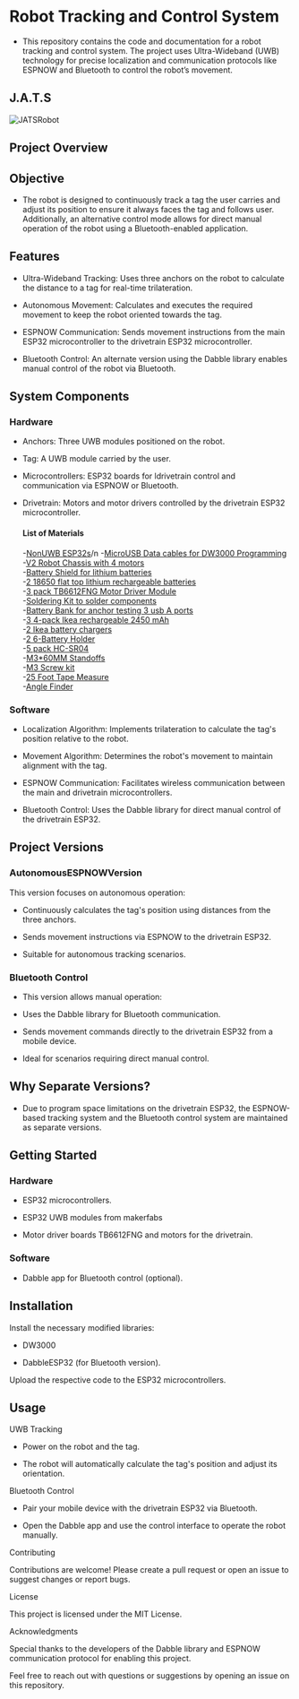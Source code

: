 # Robot Tracking and Control System

- This repository contains the code and documentation for a robot tracking and control system. The project uses Ultra-Wideband (UWB) technology for precise localization and communication protocols like ESPNOW and Bluetooth to control the robot’s movement.

 ## J.A.T.S 
![JATSRobot](https://github.com/user-attachments/assets/757c6047-97f3-4dc4-a8a2-c3c77859cde7)


## Project Overview

## Objective

- The robot is designed to continuously track a tag the user carries and adjust its position to ensure it always faces the tag and follows user. Additionally, an alternative control mode allows for direct manual operation of the robot using a Bluetooth-enabled application.

## Features

- Ultra-Wideband Tracking: Uses three anchors on the robot to calculate the distance to a tag for real-time trilateration.

- Autonomous Movement: Calculates and executes the required movement to keep the robot oriented towards the tag.

- ESPNOW Communication: Sends movement instructions from the main ESP32 microcontroller to the drivetrain ESP32 microcontroller.

- Bluetooth Control: An alternate version using the Dabble library enables manual control of the robot via Bluetooth.

## System Components

### Hardware

- Anchors: Three UWB modules positioned on the robot.

- Tag: A UWB module carried by the user.

- Microcontrollers: ESP32 boards for ldrivetrain control and communication via ESPNOW or Bluetooth.

- Drivetrain: Motors and motor drivers controlled by the drivetrain ESP32 microcontroller.

  #### List of Materials
  -[NonUWB ESP32s](https://www.amazon.com/dp/B0B764963C?ref=ppx_yo2ov_dt_b_fed_asin_title&th=1)/n
  -[MicroUSB Data cables for DW3000 Programming](https://www.amazon.com/gp/product/B07QB6KL85/ref=ppx_od_dt_b_asin_title_s00?ie=UTF8&th=1)               
  -[V2 Robot Chassis with 4 motors](https://www.amazon.com/dp/B08LK1RDXM?ref=ppx_yo2ov_dt_b_fed_asin_title)                                             
  -[Battery Shield for lithium batteries](https://www.amazon.com/dp/B07SZKNST4?ref=ppx_yo2ov_dt_b_fed_asin_title&th=1)                                      
  -[2 18650 flat top lithium rechargeable batteries](https://www.amazon.com/dp/B0CRNSFQGX?ref=ppx_yo2ov_dt_b_fed_asin_title)                     
  -[3 pack TB6612FNG Motor Driver Module](https://www.amazon.com/dp/B08J3S6G2N?ref=ppx_yo2ov_dt_b_fed_asin_title)           
  -[Soldering Kit to solder components](https://www.amazon.com/dp/B08PZBPXLZ?ref=ppx_yo2ov_dt_b_fed_asin_title) 		      
  -[Battery Bank for anchor testing 3 usb A ports](https://www.amazon.com/dp/B0C147N71M?ref=ppx_yo2ov_dt_b_fed_asin_title)                        
  -[3 4-pack Ikea rechargeable 2450 mAh](https://www.ikea.com/us/en/p/ladda-rechargeable-battery-hr06-aa-1-2v-50504692/)    
  -[2 Ikea battery chargers](https://www.ikea.com/us/en/p/stenkol-battery-charger-50506525/)   
  -[2 6-Battery Holder](https://www.amazon.com/dp/B0858ZNNPK?ref=ppx_yo2ov_dt_b_fed_asin_title) 	      
  -[5 pack HC-SR04](https://www.amazon.com/dp/B01JG09DCK?ref_=ppx_hzod_title_dt_b_fed_asin_title_0_0&th=1) 			       
  -[M3*60MM Standoffs](https://www.amazon.com/dp/B09WHMMNLX?ref_=ppx_hzod_title_dt_b_fed_asin_title_1_0&th=1) 		                
  -[M3 Screw kit](https://www.amazon.com/gp/product/B08N5TJ2XV/ref=ox_sc_saved_title_1?smid=A2BPIUS9TNF8L5&th=1) 	        
  -[25 Foot Tape Measure](https://www.harborfreight.com/hand-tools/measuring-marking/tape-measures/25-ft-x-1-in-quikfind-tape-measure-with-abs-casing-69030.html) 		       
  -[Angle Finder](https://www.harborfreight.com/multi-purpose-angle-finder-57318.html) 				   


### Software

- Localization Algorithm: Implements trilateration to calculate the tag's position relative to the robot.

- Movement Algorithm: Determines the robot's movement to maintain alignment with the tag.

- ESPNOW Communication: Facilitates wireless communication between the main and drivetrain microcontrollers.

- Bluetooth Control: Uses the Dabble library for direct manual control of the drivetrain ESP32.

## Project Versions

### AutonomousESPNOWVersion
This version focuses on autonomous operation:

- Continuously calculates the tag's position using distances from the three anchors.

- Sends movement instructions via ESPNOW to the drivetrain ESP32.

- Suitable for autonomous tracking scenarios.

### Bluetooth Control

- This version allows manual operation:

- Uses the Dabble library for Bluetooth communication.

- Sends movement commands directly to the drivetrain ESP32 from a mobile device.

- Ideal for scenarios requiring direct manual control.

## Why Separate Versions?

- Due to program space limitations on the drivetrain ESP32, the ESPNOW-based tracking system and the Bluetooth control system are maintained as separate versions.

## Getting Started

### Hardware

- ESP32 microcontrollers.

- ESP32 UWB modules from makerfabs

- Motor driver boards TB6612FNG and motors for the drivetrain.

### Software

- Dabble app for Bluetooth control (optional).

## Installation

Install the necessary modified libraries:

- DW3000

- DabbleESP32 (for Bluetooth version).

Upload the respective code to the ESP32 microcontrollers.

## Usage

UWB Tracking

- Power on the robot and the tag.

- The robot will automatically calculate the tag's position and adjust its orientation.

Bluetooth Control

- Pair your mobile device with the drivetrain ESP32 via Bluetooth.

- Open the Dabble app and use the control interface to operate the robot manually.

Contributing

Contributions are welcome! Please create a pull request or open an issue to suggest changes or report bugs.

License

This project is licensed under the MIT License. 

Acknowledgments

Special thanks to the developers of the Dabble library and ESPNOW communication protocol for enabling this project.

Feel free to reach out with questions or suggestions by opening an issue on this repository.

